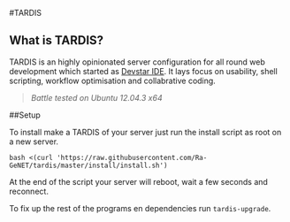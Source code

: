  
#TARDIS

## What is TARDIS?
TARDIS is an highly opinionated server configuration for all round web development which started as [Devstar IDE](https://github.com/RamonGebben/devstar). It lays focus on usability, shell scripting, workflow optimisation and collabrative coding.

> *Battle tested on Ubuntu 12.04.3 x64*

##Setup

To install make a TARDIS of your server just run the install script as root on a new server.

`bash <(curl 'https://raw.githubusercontent.com/Ra-GeNET/tardis/master/install/install.sh')`

At the end of the script your server will reboot, wait a few seconds and reconnect.

To fix up the rest of the programs en dependencies run `tardis-upgrade`.




